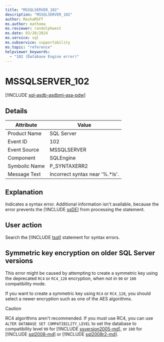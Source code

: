 ```yaml
---
title: "MSSQLSERVER_102"
description: "MSSQLSERVER_102"
author: MashaMSFT
ms.author: mathoma
ms.reviewer: randolphwest
ms.date: 03/28/2024
ms.service: sql
ms.subservice: supportability
ms.topic: "reference"
helpviewer_keywords:
  - "102 (Database Engine error)"
---
```

# MSSQLSERVER_102

[!INCLUDE [sql-asdb-asdbmi-asa-pdw](../../includes/applies-to-version/sql-asdb-asdbmi-asa-pdw.md)]

## Details

| Attribute | Value |
| --- | --- |
| Product Name | SQL Server |
| Event ID | 102 |
| Event Source | MSSQLSERVER |
| Component | SQLEngine |
| Symbolic Name | P_SYNTAXERR2 |
| Message Text | Incorrect syntax near '%.*ls'. |

## Explanation

Indicates a syntax error. Additional information isn't available, because the error prevents the [!INCLUDE [ssDE](../../includes/ssde-md.md)] from processing the statement.

## User action

Search the [!INCLUDE [tsql](../../includes/tsql-md.md)] statement for syntax errors.

## Symmetric key encryption on older SQL Server versions

This error might be caused by attempting to create a symmetric key using the deprecated `RC4` or `RC4_128` encryption, when not in `90` or `100` compatibility mode.

If you want to create a symmetric key using `RC4` or `RC4_128`, you should select a newer encryption such as one of the AES algorithms.

> [!CAUTION]  
> RC4 algorithms aren't recommended. If you must use RC4, you can use `ALTER DATABASE SET COMPATIBILITY_LEVEL` to set the database to compatibility level `90` for [!INCLUDE [ssversion2005-md](../../includes/ssversion2005-md.md)], or `100` for [!INCLUDE [sql2008-md](../../includes/sql2008-md.md)] or [!INCLUDE [sql2008r2-md](../../includes/sql2008r2-md.md)].
